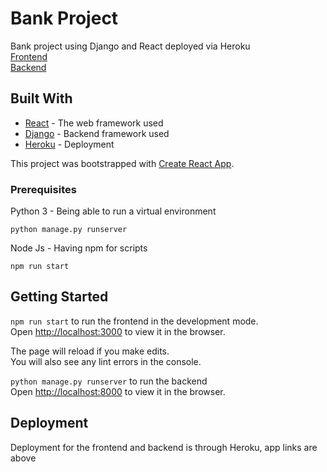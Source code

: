 # Bank Project

Bank project using Django and React deployed via Heroku<br>
[Frontend](https://g-f-react-bank-app.herokuapp.com)<br>
[Backend](https://g-f-django-bank-app.herokuapp.com)

## Built With

* [React](https://reactjs.org/) - The web framework used
* [Django](https://www.djangoproject.com/) - Backend framework used
* [Heroku](https://www.heroku.com/) - Deployment

This project was bootstrapped with [Create React App](https://github.com/facebook/create-react-app).

### Prerequisites

Python 3 - Being able to run a virtual environment

```
python manage.py runserver
```

Node Js - Having npm for scripts
```
npm run start
```

## Getting Started

`npm run start` to run the frontend in the development mode.<br />
Open [http://localhost:3000](http://localhost:3000) to view it in the browser.

The page will reload if you make edits.<br />
You will also see any lint errors in the console.

`python manage.py runserver` to run the backend<br />
Open [http://localhost:8000](http://localhost:8000) to view it in the browser.

## Deployment

Deployment for the frontend and backend is through Heroku, app links are above